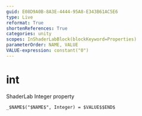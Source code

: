 ```yaml
---
guid: E08D9A0B-8A3E-4444-95A8-E343B61AC5E6
type: Live
reformat: True
shortenReferences: True
categories: unity
scopes: InShaderLabBlock(blockKeyword=Properties)
parameterOrder: NAME, VALUE
VALUE-expression: constant("0")
---
```


# int

ShaderLab Integer property

```
_$NAME$("$NAME$", Integer) = $VALUE$$END$
```